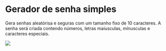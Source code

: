 <!DOCTYPE html>
<html lang ="pt-br">
<head><meta charset= "UTF-8"></head>
<body>	
  <h1> Gerador de senha simples </h1>

  <p>Gera senhas aleatórisa e seguras com um tamanho fixo de 10 caracteres. A senha será criada contendo números, letras maíusculas, mínusculas e caracteres especiais. </p>
 
<img src= "https://github.com/RayaneGomes97/Imagens/blob/master/aleatorias/geradorsenha.png">
